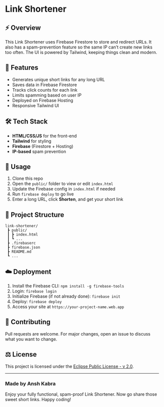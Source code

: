# Link Shortener

## ⚡ Overview
This Link Shortener uses Firebase Firestore to store and redirect URLs. It also has a spam-prevention feature so the same IP can’t create new links too often. The UI is powered by Tailwind, keeping things clean and modern.

## 🚀 Features
- Generates unique short links for any long URL
- Saves data in Firebase Firestore
- Tracks click counts for each link
- Limits spamming based on user IP
- Deployed on Firebase Hosting
- Responsive Tailwind UI

## 🛠️ Tech Stack
- **HTML/CSS/JS** for the front-end
- **Tailwind** for styling
- **Firebase** (Firestore + Hosting)
- **IP-based** spam prevention

## 🎯 Usage
1. Clone this repo
2. Open the `public/` folder to view or edit `index.html`
3. Update the Firebase config in `index.html` if needed
4. Run `firebase deploy` to go live
5. Enter a long URL, click **Shorten**, and get your short link

## 💾 Project Structure
```
link-shortener/
 ┣ public/
 ┃ ┣ index.html
 ┃ ┗ ...
 ┣ .firebaserc
 ┣ firebase.json
 ┣ README.md
 ┗ ...
```

## ☁️ Deployment
1. Install the Firebase CLI: `npm install -g firebase-tools`
2. Login: `firebase login`
3. Initialize Firebase (if not already done): `firebase init`
4. Deploy: `firebase deploy`
5. Access your site at `https://your-project-name.web.app`

## 🤝 Contributing
Pull requests are welcome. For major changes, open an issue to discuss what you want to change.

## ⚖ License
This project is licensed under the [Eclipse Public License - v 2.0](LICENSE).

---

### Made by Ansh Kabra
Enjoy your fully functional, spam-proof Link Shortener. Now go share those sweet short links. Happy coding! 
